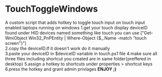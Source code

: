 # TouchToggleWindows
A custom script that adds hotkey to toggle touch input on touch input enabled laptops running on windows
1.get your touch display deviceID found under HID devices named something like touch you can use ["Get-WmiObject Win32_PnPEntity | Where-Object {$_.Name -match "touch screen"}"]</br>
2.copy the deviceID.If it doesn't work do it manually</br>
3.paste your deviceID in $deviceID variable in touch.ps1 file
4.make sure all three files including shortcut you created are in same folder{preffered in desktop}
5.assign a hotkey to shortcuts under properties > shortcut keys
6.press the hotkey and grant admin privlages
<b>ENJOY ;)</b>
